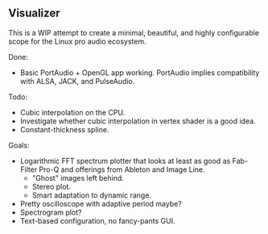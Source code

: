 ## Visualizer

This is a WIP attempt to create a minimal, beautiful, and highly configurable scope for the Linux pro audio ecosystem.

Done:

- Basic PortAudio + OpenGL app working. PortAudio implies compatibility with ALSA, JACK, and PulseAudio.

Todo:

- Cubic interpolation on the CPU.
- Investigate whether cubic interpolation in vertex shader is a good idea.
- Constant-thickness spline.

Goals:

- Logarithmic FFT spectrum plotter that looks at least as good as Fab-Filter Pro-Q and offerings from Ableton and Image Line.
  - "Ghost" images left behind.
  - Stereo plot.
  - Smart adaptation to dynamic range.
- Pretty oscilloscope with adaptive period maybe?
- Spectrogram plot?
- Text-based configuration, no fancy-pants GUI.
